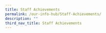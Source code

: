 ```yaml
---
title: Staff Achievements
permalink: /our-info-hub/Staff-Achievements/
description: ""
third_nav_title: Staff Achievements
---
```

